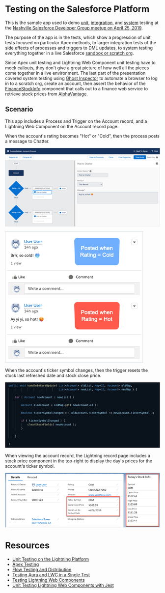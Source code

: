 # Testing on the Salesforce Platform

This is the sample app used to demo [unit](http://softwaretestingfundamentals.com/unit-testing/), [integration](http://softwaretestingfundamentals.com/integration-testing/), and [system](http://softwaretestingfundamentals.com/system-testing/) testing at the [Nashville Salesforce Developer Group meetup on April 25, 2019](https://trailblazercommunitygroups.com/events/details/salesforce-nashville-tn-developers-group-presents-april-19-developer-user-group/).

The purpose of the app is in the tests, which show a progression of unit tests focused on particular Apex methods, to larger integration tests of the side effects of processes and triggers to DML updates, to system testing everything together in a live Salesforce [sandbox or scratch org](https://www.youtube.com/watch?v=fiRKUkLF6Eg).

Since Apex unit testing and Lightning Web Component unit testing have to mock callouts, they don't give a great picture of how well all the pieces come together in a live environment. The last part of the presentation covered system testing using [Ghost Inspector](https://ghostinspector.com/) to automate a browser to log in to a scratch org, create an account, then assert the behavior of the [FinanceStockInfo](https://github.com/douglascayers/nashvillesfdc-testing-on-the-platform/tree/master/force-app/main/default/lwc/financeStockInfo) component that calls out to a finance web service to retrieve stock prices from [AlphaVantage](https://www.alphavantage.co/documentation/#daily).

## Scenario

This app includes a Process and Trigger on the Account record, and a Lightning Web Component on the Account record page.


When the account's rating becomes "Hot" or "Cold", then the process posts a message to Chatter.

![screen shot](images/process-builder.png)

![screen shot](images/chatter-posts.png)


When the account's ticker symbol changes, then the trigger resets the stock last refreshed date and stock close price.

![screen shot](images/trigger-clear-stock-fields.png)

When viewing the account record, the Lightning record page includes a stock price component in the top-right to display the day's prices for the account's ticker symbol.

![screen shot](images/account-page-stock-info.png)


# Resources

* [Unit Testing on the Lightning Platform](https://trailhead.salesforce.com/en/content/learn/modules/unit-testing-on-the-lightning-platform)
* [Apex Testing](https://trailhead.salesforce.com/en/content/learn/modules/apex_testing)
* [Flow Testing and Distribution](https://trailhead.salesforce.com/en/content/learn/modules/flow-testing-and-distribution)
* [Testing Aura and LWC in a Single Test](https://www.wissel.net/blog/2019/03/testing-aura-and-lwc-in-a-single-test.html)
* [Testing Lightning Web Components](https://developer.salesforce.com/docs/component-library/documentation/lwc/lwc.testing)
* [Unit Testing Lightning Web Components with Jest](https://developer.salesforce.com/blogs/2019/03/unit-test-lightning-web-components-with-jest.html)
